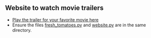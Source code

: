 ## Website to watch movie trailers
* [Play the trailer for your favorite movie here](https://github.com/aaggarwal2805/PythonApps/blob/master/Website_Design/src/movie_center.py)
* Ensure the files [fresh_tomatoes.py](https://github.com/aaggarwal2805/PythonApps/blob/master/Website_Design/src/fresh_tomatoes.html) and [website.py](https://github.com/aaggarwal2805/PythonApps/blob/master/Website_Design/src/website.py) are in the same directory.

